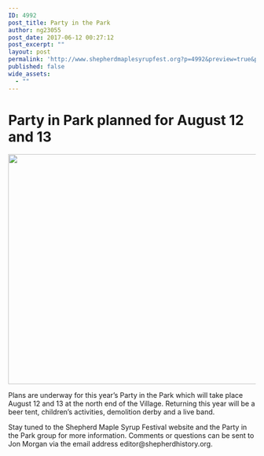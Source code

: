 ```yaml
---
ID: 4992
post_title: Party in the Park
author: ng23055
post_date: 2017-06-12 00:27:12
post_excerpt: ""
layout: post
permalink: 'http://www.shepherdmaplesyrupfest.org?p=4992&preview=true&preview_id=4992'
published: false
wide_assets:
  - ""
---
```

<h1>Party in Park planned for August 12 and 13</h1>
<p></p>
<p><img src="http://www.shepherdmaplesyrupfest.org/wp-content/uploads/2017/06/null.jpeg" width="624" height="468" alt="" title=""></p>
<p>Plans are underway for this year’s Party in the Park which will take place August 12 and 13 at the north end of the Village. Returning this year will be a beer tent, children’s activities, demolition derby and a live band.</p>
<p></p>
<p>Stay tuned to the Shepherd Maple Syrup Festival website and the Party in the Park group for more information. Comments or questions can be sent to Jon Morgan via the email address editor@shepherdhistory.org.</p>